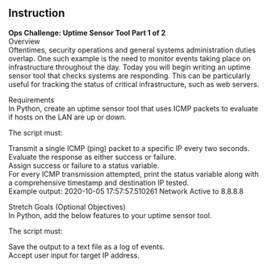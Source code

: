 

## Instruction
**Ops Challenge: Uptime Sensor Tool Part 1 of 2** <br/>
Overview <br/>
Oftentimes, security operations and general systems administration duties overlap. One such example is the need to monitor events taking place on infrastructure throughout the day. Today you will begin writing an uptime sensor tool that checks systems are responding. This can be particularly useful for tracking the status of critical infrastructure, such as web servers.

Requirements <br/>
In Python, create an uptime sensor tool that uses ICMP packets to evaluate if hosts on the LAN are up or down.

The script must:

Transmit a single ICMP (ping) packet to a specific IP every two seconds. <br/>
Evaluate the response as either success or failure. <br/>
Assign success or failure to a status variable.<br/>
For every ICMP transmission attempted, print the status variable along with a comprehensive timestamp and destination IP tested.<br/>
Example output: 2020-10-05 17:57:57.510261 Network Active to 8.8.8.8

Stretch Goals (Optional Objectives)<br/>
In Python, add the below features to your uptime sensor tool.

The script must:

Save the output to a text file as a log of events.<br/>
Accept user input for target IP address.<br/>


